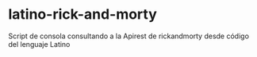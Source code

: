 # latino-rick-and-morty
Script de consola consultando a la Apirest de rickandmorty desde código del lenguaje Latino
